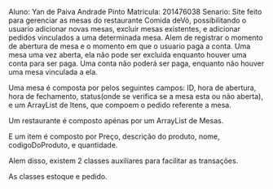 Aluno: Yan de Paiva Andrade Pinto
Matricula: 201476038
Senario: Site feito para gerenciar as mesas do restaurante Comida deVó, possibilitando o usuario adicionar novas mesas, excluir
mesas existentes, e adicionar pedidos vinculados a uma determinada mesa. Alem de registrar o momento de abertura de mesa e
o momento em que o usuario paga a conta.
Uma mesa uma vez aberta, ela não pode ser excluida enquanto houver uma conta para ser paga.
Uma conta não poderá ser paga, enquanto não houver uma mesa vinculada a ela.

Uma mesa é composta por pelos seguintes campos: ID, hora de abertura, hora de fechamento, status(onde se verifica se a mesa
esta ou não aberta), e um ArrayList de Itens, que compoem o pedido referente a mesa.

Um restaurante é composto apénas por um ArrayList de Mesas.

E um item é composto por Preço, descrição do produto, nome, codigoDoProduto, e quantidade.

Alem disso, existem 2 classes auxiliares para facilitar as transações.

As classes estoque e pedido.
